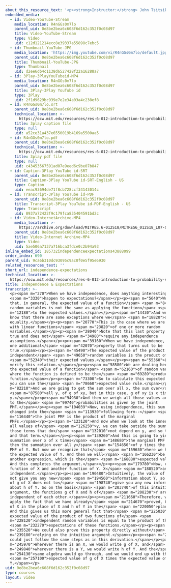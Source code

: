 ```yaml
---
about_this_resource_text: '<p><strong>Instructor:</strong> John Tsitsiklis</p>'
embedded_media:
  - id: Video-YouTube-Stream
    media_location: R4nGGs0m7lo
    parent_uid: 0e8be2bea6c608f6d162c352f0c08d97
    title: Video-YouTube-Stream
    type: Video
    uid: c12d121214ecc8e39337a55898c7ebc5
  - id: Thumbnail-YouTube-JPG
    media_location: 'https://img.youtube.com/vi/R4nGGs0m7lo/default.jpg'
    parent_uid: 0e8be2bea6c608f6d162c352f0c08d97
    title: Thumbnail-YouTube-JPG
    type: Thumbnail
    uid: d2ee6db4c1138d6527428f22a16288a7
  - id: 3Play-3PlayYouTubeid-MP4
    media_location: R4nGGs0m7lo
    parent_uid: 0e8be2bea6c608f6d162c352f0c08d97
    title: 3Play-3Play YouTube id
    type: 3Play
    uid: 2f1d9629bc939e7e2e34a03a4c238ef8
  - id: R4nGGs0m7lo.srt
    parent_uid: 0e8be2bea6c608f6d162c352f0c08d97
    technical_location: >-
      https://ocw.mit.edu/resources/res-6-012-introduction-to-probability-spring-2018/part-i-the-fundamentals/independence-expectations/R4nGGs0m7lo.srt
    title: 3play caption file
    type: null
    uid: a52ce31a437e6550019b4169a5500aa5
  - id: R4nGGs0m7lo.pdf
    parent_uid: 0e8be2bea6c608f6d162c352f0c08d97
    technical_location: >-
      https://ocw.mit.edu/resources/res-6-012-introduction-to-probability-spring-2018/part-i-the-fundamentals/independence-expectations/R4nGGs0m7lo.pdf
    title: 3play pdf file
    type: null
    uid: c43453567591ad07e9eed6c9be07b847
  - id: Caption-3Play YouTube id-SRT
    parent_uid: 0e8be2bea6c608f6d162c352f0c08d97
    title: Caption-3Play YouTube id-SRT-English - US
    type: Caption
    uid: eeac93694de71f8cb728ccf34143014c
  - id: Transcript-3Play YouTube id-PDF
    parent_uid: 0e8be2bea6c608f6d162c352f0c08d97
    title: Transcript-3Play YouTube id-PDF-English - US
    type: Transcript
    uid: 8937a72422f9c179fca835404591bd2c
  - id: Video-InternetArchive-MP4
    media_location: >-
      https://archive.org/download/MITRES.6-012S18/MITRES6_012S18_L07-06_300k.mp4
    parent_uid: 0e8be2bea6c608f6d162c352f0c08d97
    title: Video-Internet Archive-MP4
    type: Video
    uid: 5ae506a7137a716bca3fdce0c2b94a93
inline_embed_id: 185732independenceexpectations43888099
order_index: 690
parent_uid: 9ca6b310dc93095c9ac0f0e5f95e6930
related_resources_text: ''
short_url: independence-expectations
technical_location: >-
  https://ocw.mit.edu/resources/res-6-012-introduction-to-probability-spring-2018/part-i-the-fundamentals/independence-expectations
title: Independence & Expectations
transcript: >-
  <p><span m="270">When we have independence, does anything interesting</span>
  <span m="3330">happen to expectations?</span></p><p><span m="5640">We know
  that, in general, the expected value of a function</span> <span m="8400">of
  random variables is not the same as applying the function</span> <span
  m="12180">to the expected values.</span></p><p><span m="14430">And we also
  know that there are some exceptions where we</span> <span m="18820">do get
  equality.</span></p><p><span m="20770">This is the case where we are dealing
  with linear functions</span> <span m="23820">of one or more random
  variables.</span></p><p><span m="28040">Note that this last property is always
  true and does not</span> <span m="34980">require any independence
  assumptions.</span></p><p><span m="39160">When we have independence, there is
  one additional</span> <span m="42070">property that turns out to be
  true.</span></p><p><span m="45490">The expected value of the product of two
  independent</span> <span m="49650">random variables is the product of</span>
  <span m="52340">their expected values.</span></p><p><span m="55360">Let us
  verify this relation.</span></p><p><span m="58580">We are dealing here with
  the expected value of a function</span> <span m="62160">of random variables,
  where the function is defined to be the</span> <span m="69289">product
  function.</span></p><p><span m="73300">So to calculate this expected value,
  you can use the</span> <span m="78660">expected value rule.</span></p><p><span
  m="82210">And we are going to get the sum over all x, the sum over</span>
  <span m="87580">all y, of g of xy, but in this case, g of xy is x times
  y.</span></p><p><span m="94930">And then we weigh all those values according
  to the</span> <span m="99740">probabilities as given by the joint
  PMF.</span></p><p><span m="104039">Now, using independence, this sum can be
  changed into the</span> <span m="113930">following form--</span> <span
  m="116440">the joint PMF is the product of the marginal
  PMFs.</span></p><p><span m="123120">And now when we look at the inner sum over
  all values of</span> <span m="126250">y, we can take outside the summation
  those terms that do</span> <span m="132010">not depend on y, and so this term
  and that term.</span></p><p><span m="139260">And this is going to yield a
  summation over x of x times</span> <span m="148680">the marginal PMF of X, and
  then the summation over all y</span> <span m="154650">of y times the marginal
  PMF of Y. But now we recognize that</span> <span m="159630">here we have just
  the expected value of Y. And then we will</span> <span m="166230">be left with
  another expression, which is the</span> <span m="168880">expected value of X.
  And this completes the argument.</span></p><p><span m="179780">Now, consider a
  function of X and another function of Y. X</span> <span m="188520">and Y are
  independent.</span></p><p><span m="190480">Intuitively, the value of X does
  not give you any new</span> <span m="194560">information about Y, so the value
  of g of X does not to</span> <span m="198740">give you any new information
  about h of Y. So on the basis</span> <span m="203740">of this intuitive
  argument, the functions g of X and h of</span> <span m="208230">Y are also
  independent of each other.</span></p><p><span m="211660">Therefore, we can
  apply the fact that we have already</span> <span m="214670">proved, but with g
  of X in the place of X and h of Y in the</span> <span m="220050">place of Y.
  And this gives us this more general fact that</span> <span m="225030">the
  expected value of the product of two functions of</span> <span
  m="228120">independent random variables is equal to the product of the</span>
  <span m="232270">expectations of these functions.</span></p><p><span
  m="235520">We could also prove this property directly without</span> <span
  m="239180">relying on the intuitive argument.</span></p><p><span m="241690">We
  could just follow the same steps as in this derivation.</span></p><p><span
  m="245970">Wherever there is an X, we would write g of X, and</span> <span
  m="249840">wherever there is a Y, we would write h of Y. And the</span> <span
  m="254130">same algebra would go through, and we would end up with the</span>
  <span m="257100">expected value of g of X times the expected value of h of
  Y.</span></p>
uid: 0e8be2bea6c608f6d162c352f0c08d97
type: courses
layout: video
---
```

